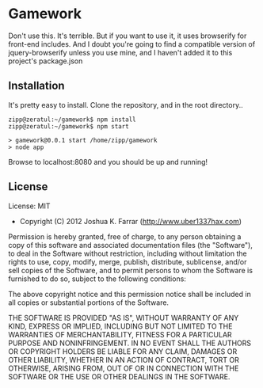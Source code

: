 Gamework
========

Don't use this. It's terrible. But if you want to use it, it uses browserify for front-end includes. And I doubt you're going to find a compatible version of jquery-browserify unless you use mine, and I haven't added it to this project's package.json

Installation
------------

It's pretty easy to install. Clone the repository, and in the root directory..
```
zipp@zeratul:~/gamework$ npm install
zipp@zeratul:~/gamework$ npm start

> gamework@0.0.1 start /home/zipp/gamework
> node app

```

Browse to localhost:8080 and you should be up and running!

License
-------

License: MIT

* Copyright (C) 2012 Joshua K. Farrar (http://www.uber1337hax.com)

Permission is hereby granted, free of charge, to any person obtaining a copy of this software and associated documentation files (the "Software"), to deal in the Software without restriction, including without limitation the rights to use, copy, modify, merge, publish, distribute, sublicense, and/or sell copies of the Software, and to permit persons to whom the Software is furnished to do so, subject to the following conditions:

The above copyright notice and this permission notice shall be included in all copies or substantial portions of the Software.

THE SOFTWARE IS PROVIDED "AS IS", WITHOUT WARRANTY OF ANY KIND, EXPRESS OR IMPLIED, INCLUDING BUT NOT LIMITED TO THE WARRANTIES OF MERCHANTABILITY, FITNESS FOR A PARTICULAR PURPOSE AND NONINFRINGEMENT. IN NO EVENT SHALL THE AUTHORS OR COPYRIGHT HOLDERS BE LIABLE FOR ANY CLAIM, DAMAGES OR OTHER LIABILITY, WHETHER IN AN ACTION OF CONTRACT, TORT OR OTHERWISE, ARISING FROM, OUT OF OR IN CONNECTION WITH THE SOFTWARE OR THE USE OR OTHER DEALINGS IN THE SOFTWARE.
